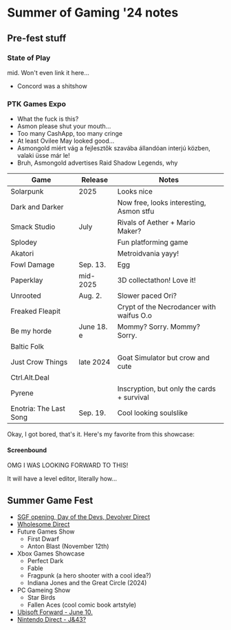 # Summer of Gaming '24 notes

## Pre-fest stuff

### State of Play

mid. Won't even link it here...

- Concord was a shitshow

### PTK Games Expo

- What the fuck is this?
- Asmon please shut your mouth...
- Too many CashApp, too many cringe
- At least Ovilee May looked good...
- Asmongold miért vág a fejlesztők szavába állandóan interjú közben, valaki üsse már le!
- Bruh, Asmongold advertises Raid Shadow Legends, why

| Game                   | Release    | Notes                                      |
| ---------------------- | ---------- | ------------------------------------------ |
| Solarpunk              | 2025       | Looks nice                                 |
| Dark and Darker        |            | Now free, looks interesting, Asmon stfu    |
| Smack Studio           | July       | Rivals of Aether + Mario Maker?            |
| Splodey                |            | Fun platforming game                       |
| Akatori                |            | Metroidvania yayy!                         |
| Fowl Damage            | Sep. 13.   | Egg                                        |
| Paperklay              | mid-2025   | 3D collectathon! Love it!                  |
| Unrooted               | Aug. 2.    | Slower paced Ori?                          |
| Freaked Fleapit        |            | Crypt of the Necrodancer with waifus O.o   |
| Be my horde            | June 18. e | Mommy? Sorry. Mommy? Sorry.                |
| Baltic Folk            |            |                                            |
| Just Crow Things       | late 2024  | Goat Simulator but crow and cute           |
| Ctrl.Alt.Deal          |            |                                            |
| Pyrene                 |            | Inscryption, but only the cards + survival |
| Enotria: The Last Song | Sep. 19.   | Cool looking soulslike                     |

Okay, I got bored, that's it. Here's my favorite from this showcase:

#### Screenbound

OMG I WAS LOOKING FORWARD TO THIS!

It will have a level editor, literally how...

## Summer Game Fest

- [SGF opening, Day of the Devs, Devolver Direct](./SGF.md)
- [Wholesome Direct](./wholesome.md)
- Future Games Show
  - First Dwarf
  - Anton Blast (November 12th)
- Xbox Games Showcase
  - Perfect Dark
  - Fable
  - Fragpunk (a hero shooter with a cool idea?)
  - Indiana Jones and the Great Circle (2024)
- PC Gameing Show
  - Star Birds
  - Fallen Aces (cool comic book artstyle)
- [Ubisoft Forward - June 10.](./)
- [Nintendo Direct - J&43?](./)
